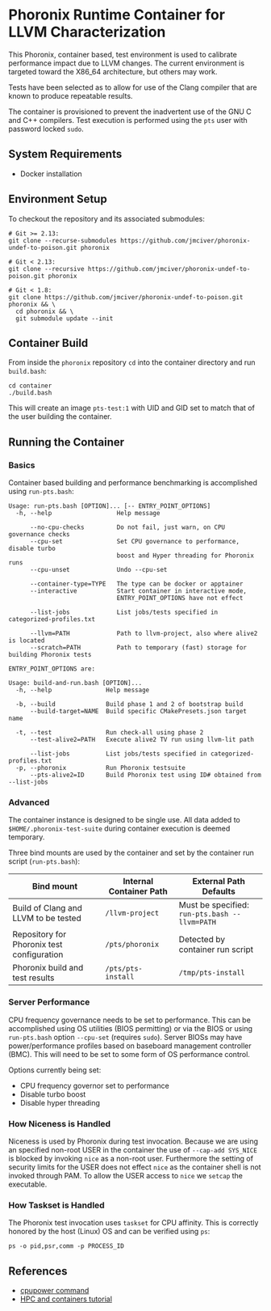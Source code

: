 # Phoronix Runtime Container for LLVM Characterization

This Phoronix, container based, test environment is used to calibrate
performance impact due to LLVM changes. The current environment is targeted
toward the X86_64 architecture, but others may work.

Tests have been selected as to allow for use of the Clang compiler that are known
to produce repeatable results.

The container is provisioned to prevent the inadvertent use of the GNU C and C++
compilers. Test execution is performed using the `pts` user with password locked
`sudo`.

## System Requirements

* Docker installation

## Environment Setup

To checkout the repository and its associated submodules:
```
# Git >= 2.13:
git clone --recurse-submodules https://github.com/jmciver/phoronix-undef-to-poison.git phoronix

# Git < 2.13:
git clone --recursive https://github.com/jmciver/phoronix-undef-to-poison.git phoronix

# Git < 1.8:
git clone https://github.com/jmciver/phoronix-undef-to-poison.git phoronix && \
  cd phoronix && \
  git submodule update --init
```

## Container Build

From inside the `phoronix` repository `cd` into the container directory
and run `build.bash`:

```
cd container
./build.bash
```

This will create an image `pts-test:1` with UID and GID set to match that of the
user building the container.

## Running the Container

### Basics
Container based building and performance benchmarking is accomplished using
`run-pts.bash`:
```
Usage: run-pts.bash [OPTION]... [-- ENTRY_POINT_OPTIONS]
  -h, --help                  Help message

      --no-cpu-checks         Do not fail, just warn, on CPU governance checks
      --cpu-set               Set CPU governance to performance, disable turbo
                              boost and Hyper threading for Phoronix runs
      --cpu-unset             Undo --cpu-set

      --container-type=TYPE   The type can be docker or apptainer
      --interactive           Start container in interactive mode,
                              ENTRY_POINT_OPTIONS have not effect

      --list-jobs             List jobs/tests specified in categorized-profiles.txt

      --llvm=PATH             Path to llvm-project, also where alive2 is located
      --scratch=PATH          Path to temporary (fast) storage for building Phoronix tests

ENTRY_POINT_OPTIONS are:

Usage: build-and-run.bash [OPTION]...
  -h, --help               Help message

  -b, --build              Build phase 1 and 2 of bootstrap build
      --build-target=NAME  Build specific CMakePresets.json target name

  -t, --test               Run check-all using phase 2
      --test-alive2=PATH   Execute alive2 TV run using llvm-lit path

      --list-jobs          List jobs/tests specified in categorized-profiles.txt
  -p, --phoronix           Run Phoronix testsuite
      --pts-alive2=ID      Build Phoronix test using ID# obtained from --list-jobs
```

### Advanced

The container instance is designed to be single use. All data added to
`$HOME/.phoronix-test-suite` during container execution is deemed
temporary.

Three bind mounts are used by the container and set by the container run script
(`run-pts.bash`):

| Bind mount | Internal Container Path | External Path Defaults |
| ---------- | ----------------------- | ---------------------- |
| Build of Clang and LLVM to be tested | `/llvm-project` | Must be specified: `run-pts.bash --llvm=PATH`|
| Repository for Phoronix test configuration | `/pts/phoronix` | Detected by container run script |
| Phoronix build and test results | `/pts/pts-install` | `/tmp/pts-install` |

### Server Performance

CPU frequency governance needs to be set to performance. This can be
accomplished using OS utilities (BIOS permitting) or via the BIOS or using
`run-pts.bash` option `--cpu-set` (requires `sudo`). Server BIOSs may have
power/performance profiles based on baseboard management controller (BMC). This
will need to be set to some form of OS performance control.

Options currently being set:
* CPU frequency governor set to performance
* Disable turbo boost
* Disable hyper threading

### How Niceness is Handled

Niceness is used by Phoronix during test invocation. Because we are using an
specified non-root USER in the container the use of `--cap-add SYS_NICE` is
blocked by invoking `nice` as a non-root user. Furthermore the setting of
security limits for the USER does not effect `nice` as the container shell is
not invoked through PAM. To allow the USER access to `nice` we `setcap` the
executable.

### How Taskset is Handled

The Phoronix test invocation uses `taskset` for CPU affinity. This is correctly
honored by the host (Linux) OS and can be verified using `ps`:

```
ps -o pid,psr,comm -p PROCESS_ID
```

## References

* [cpupower command](https://wiki.archlinux.org/title/CPU_frequency_scaling)
* [HPC and containers tutorial](https://containers-at-tacc.readthedocs.io/en/latest/containers/00.overview.html)